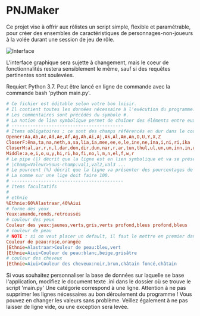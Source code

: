 # PNJMaker #

Ce projet vise à offrir aux rôlistes un script simple, flexible et paramétrable, pour créer des ensembles de caractéristiques de personnages-non-joueurs à la volée durant une session de jeu de rôle.

![Interface](https://media.discordapp.net/attachments/555328372213809153/909890438561951774/unknown.png)

L'interface graphique sera sujette à changement, mais le coeur de fonctionnalités restera sensiblement le même, sauf si des requêtes pertinentes sont soulevées.

Requiert Python 3.7. Peut être lancé en ligne de commande avec la commande bash 'python main.py'.

```ini
# Ce fichier est éditable selon votre bon loisir.
# Il contient toutes les données nécessaire à l'exécution du programme.
# Les commentaires sont précédés du symbole #.
# La notion de lien symbolique permet de chaîner des éléments entre eux.
# ------------------------------------------
# Items obligatoires ; ce sont des champs référencés en dur dans le code.
Opener:Aa,Ab,Ac,Ad,Ae,Af,Ag,Ah,Ai,Aj,Ak,Al,Am,An,O,U,Y,X,Z
CloserF:ëna,ta,na,neth,a,sa,lia,ia,mee,ee,e,le,ine,ne,ina,i,ni,ri,ika
CloserM:al,ar,r,n,l,dar,don,dir,dun,nar,r,ar,tun,thul,ul,un,um,inn,in,ur,ish,esh
Middle:a,e,i,o,u,y,hi,ri,ho,fi,no,l,m,n,el,f,w,r
# Le pipe (|) décrit que la ligne est en lien symbolique et va se présenter comme telle :
# |Champ=Valeur>Sous-champ:val1,val2,val3 ...
# Le pourcent (%) décrit que la ligne va présenter des pourcentages de chance d'apparition.
# La somme sur une lige doit faire 100.
# ------------------------------------------
# Items facultatifs
#
# ethnie
%Ethnie:60%Alastraar,40%Aiui
# forme des yeux
Yeux:amande,ronds,retroussés
# couleur des yeux
Couleur des yeux:jaunes,verts,gris,verts profond,bleus profond,bleus
# couleur de peau
# NOTE : si on veut placer un default, il faut le mettre en premier dans la liste
Couleur de peau:rose,orangée
|Ethnie=Alastraar>Couleur de peau:bleu,vert
|Ethnie=Aiui>Couleur de peau:blanc,beige,grisâtre
# couleur des cheveux
|Ethnie=Aiui>Couleur des cheveux:noir,brun,châtain foncé,châtain
```
Si vous souhaitez personnaliser la base de données sur laquelle se base l'application, modifiez le document texte .ini dans le dossier où se trouve le script 'main.py'
Une catégorie correspond à une ligne. Attention à ne pas supprimer les lignes nécessaires au bon déroulement du programme ! Vous pouvez en changer les valeurs sans problème.
Veillez également à ne pas laisser de ligne vide, ou une exception sera levée.
